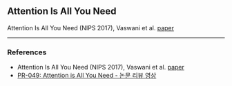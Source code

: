 ## Attention  Is All You Need  

Attention Is All You Need (NIPS 2017), Vaswani et al. [paper](https://arxiv.org/abs/1706.03762)  


---
### References  
- Attention Is All You Need (NIPS 2017), Vaswani et al. [paper](https://arxiv.org/abs/1706.03762)  
- [PR-049: Attention is All You Need - 논문 리뷰 영상](https://www.youtube.com/watch?v=6zGgVIlStXs&list=PLlMkM4tgfjnJhhd4wn5aj8fVTYJwIpWkS&index=50)  
<!--stackedit_data:
eyJoaXN0b3J5IjpbLTE4MTI5OTQ5MzFdfQ==
-->